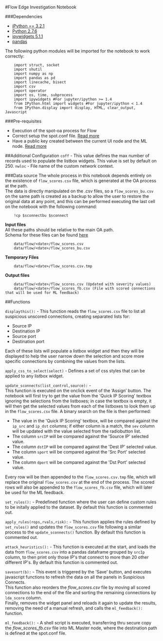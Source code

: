 #Flow Edge Investigation Notebook

###Dependencies
- [iPython == 3.2.1](https://ipython.org/ipython-doc/3/index.html)
- [Python 2.7.6](https://www.python.org/download/releases/2.7.6/)
- [ipywidgets 5.1.1](https://ipywidgets.readthedocs.io/en/latest/user_install.html#with-pip)
- [pandas](http://pandas.pydata.org/)

The following python modules will be imported for the notebook to work correctly:    

        import struct, socket
        import shutil
        import numpy as np
        import pandas as pd
        import linecache, bisect
        import csv
        import operator
        import os, time, subprocess
        import ipywidgets #For jupyter/ipython >= 1.4  
        from IPython.html import widgets #For jupyter/ipython < 1.4  
        from IPython.display import display, HTML, clear_output, Javascript   


###Pre-requisites
- Execution of the spot-oa process for Flow
- Correct setup the spot.conf file. [Read more](https://github.com/Open-Network-Insight/open-network-insight/wiki/Edit%20Solution%20Configuration)
- Have a public key created between the current UI node and the ML node. [Read more](https://github.com/Open-Network-Insight/open-network-insight/wiki/Configure%20User%20Accounts#configure-user-accounts)


##Additional Configuration
`coff` - This value defines the max number of records used to populate the listbox widgets. This value is set by default on 250.
`nwloc` - File name of the custom network context.  

###Data source
The whole process in this notebook depends entirely on the existence of `flow_scores.csv` file, which is generated at the OA process at the path.  
The data is directly manipulated on the .csv files, so a `flow_scores_bu.csv` on the same path is created as a backup to allow the user to restore the original data at any point, 
and this can be performed executing the last cell on the notebook with the following command:  

        !cp $sconnectbu $sconnect


**Input files**  
All these paths should be relative to the main OA path.    
Schema for these files can be found [here](https://github.com/Open-Network-Insight/oni-oa/tree/1.1/oa/flow)

        data/flow/<date>/flow_scores.csv
        data/flow/<date>/flow_scores_bu.csv

**Temporary Files**

        data/flow/<date>/flow_scores.csv.tmp

**Output files**

        data/flow/<date>/flow_scores.csv (Updated with severity values)
        data/flow/<date>/flow_scores_fb.csv (File with scored connections that will be used for ML feedback)

##Functions 
 
`displaythis():` - This function reads the `flow_scores.csv` file to list all suspicious unscored connections, creating separated lists for:
- Source IP
- Destination IP
- Source port
- Destination port  

Each of these lists will populate a listbox widget and then they will be displayed  to help the user narrow down the selection and score more specific connections by combining the values from the lists.   

`apply_css_to_select(select)` - Defines a set of css styles that can be applied to any listbox widget. 

`update_sconnects(list_control,source):` -   
This function is executed on the onclick event of the ‘Assign’ button. The notebook will first try to get the value from the 'Quick IP Scoring' textbox ignoring the selections from the listboxes; in case the textbox is empty, it will then
 get the selected values from each of the listboxes to look them up in the `flow_scores.csv` file. 
A binary search on the file is then performed:  
- The value in the 'Quick IP Scoring' textbox, will be compared against the `ip_src` and `ip_dst` columns; if either column is a match, the `sev` column will be updated with the value selected from the radiobutton list. 
- The column `srcIP` will be compared against the 'Source IP' selected value.  
- The column `dstIP` will be compared against the 'Dest IP' selected value. 
- The column `sport` will be compared against the 'Src Port' selected value.
- The column `dport` will be compared against the 'Dst Port' selected value.  

Every row will be then appended to the `flow_scores.csv.tmp` file, which will replace the original `flow_scores.csv` at the end of the process.
The scored rows will also be appended to the `flow_scores_fb.csv` file, which will later be used for the ML feedback.   

`set_rules():` - Predefined function where the user can define custom rules to be initally applied to the dataset. By default this function is commented out.

`apply_rules(rops,rvals,risk):` - This function applies the rules defined by `set_rules()` and updates the `flow_scores.csv` file following a similar process to the `update_sconnects()` function. By default this function is commented out.

`attack_heuristics():` - This function is executed at the start, and loads the data from `flow_scores.csv` into a pandas dataframe grouped by `srcIp` column,
to then print only those IP's that connect to more than 20 other different IP's. By default this function is commented out.

`savesort(b):` - This event is triggered by the 'Save' button, and executes javascript functions to refresh the data on all the panels in Suspicious Connects.  
This function also reorders the _flow_scores.csv_ file by moving all scored connections to the end of the file and sorting the remaining connections by `lda_score` column.    
Finally, removes the widget panel and reloads it again to update the results, removing the need of a manual refresh, and calls the `ml_feedback():` function.    

`ml_feedback():` - A shell script is executed, transferring thru secure copy the _flow_scores_fb.csv_ file into ML Master node, where the destination path is defined at the spot.conf file.
   